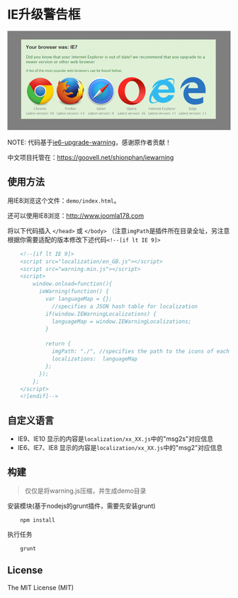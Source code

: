 IE升级警告框
===

![Example Screenshot](screen-shot.png)

NOTE: 代码基于[ie6-upgrade-warning](http://code.google.com/p/ie6-upgrade-warning/)，感谢原作者贡献！

中文项目托管在：https://goovell.net/shionphan/iewarning

## 使用方法

用IE8浏览这个文件：`demo/index.html`。

还可以使用IE8浏览：http://www.joomla178.com

将以下代码插入 `</head>` 或 `</body>` （注意`imgPath`是插件所在目录全址，另注意根据你需要适配的版本修改下述代码`<!--[if lt IE 9]>`

```html
    <!--[if lt IE 9]>
    <script src="localization/en_GB.js"></script>
    <script src="warning.min.js"></script>
    <script>
        window.onload=function(){
          ieWarning(function() {
            var languageMap = {};
              //specifies a JSON hash table for localization
            if(window.IEWarningLocalizations) {
              languageMap = window.IEWarningLocalizations;
            }
            
            return {
              imgPath: "./", //specifies the path to the icons of each browser, eg: http://www.joomla178.com/templates/joomla178/js/
              localizations:  languageMap
            };
          });
        };
    </script>
    <![endif]-->
```

## 自定义语言

* IE9、IE10 显示的内容是`localization/xx_XX.js`中的"msg2s"对应信息
* IE6、IE7、IE8 显示的内容是`localization/xx_XX.js`中的"msg2"对应信息

## 构建

> 仅仅是将warning.js压缩，并生成demo目录

安装模块(基于nodejs的grunt插件，需要先安装grunt)

```
    npm install
```

执行任务

```
    grunt
```

## License

The MIT License (MIT)

